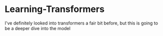 # Learning-Transformers
I've definitely looked into transformers a fair bit before, but this is going to be a deeper dive into the model
